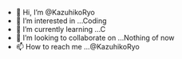 - 👋 Hi, I’m @KazuhikoRyo
- 👀 I’m interested in ...Coding
- 🌱 I’m currently learning ...C
- 💞️ I’m looking to collaborate on ...Nothing of now
- 📫 How to reach me ...@KazuhikoRyo 

<!---
KazuhikoRyo/KazuhikoRyo is a ✨ special ✨ repository because its `README.md` (this file) appears on your GitHub profile.
You can click the Preview link to take a look at your changes.
--->
